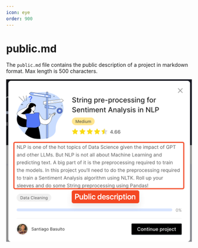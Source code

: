 ```yaml
---
icon: eye
order: 900
---
```



# public.md

The `public.md` file contains the public description of a project in markdown format. Max length is 500 characters.

![](/static/github/project-public-description.png)

